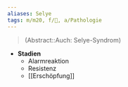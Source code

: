 ```yaml
---
aliases: Selye
tags: m/m20, f/💭, a/Pathologie
---
```

> (Abstract::Auch: Selye-Syndrom)
- **Stadien**
	- Alarmreaktion
	- Resistenz
	- [[Erschöpfung]]